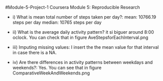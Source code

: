 #Module-5-Project-1
Coursera Module 5: Reproducible Research

- i) What is mean total number of steps taken per day?:
mean: 10766.19 steps per day 
median: 10765  steps per day 
 
- ii) What is the average daily activity pattern?
it si biguer around 8:00 oclock. You can check that in figure 
AveStepsforEachInterval.png


- iii) Imputing missing values:
I insert the the mean value for that interval in case there is a NA.

- iv) Are there differences in activity patterns between weekdays and weekends?:
Yes. You can see that in figure ComparativeWeekAndWeekends.png


